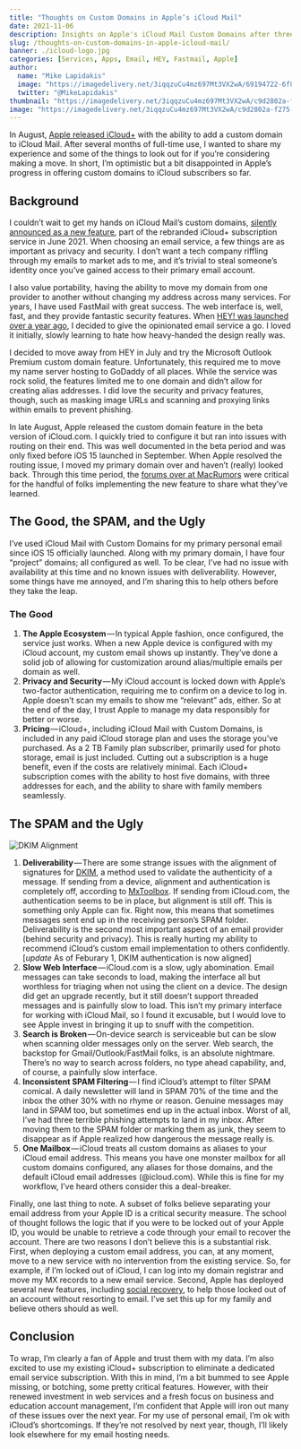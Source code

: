 ```yaml
---
title: "Thoughts on Custom Domains in Apple’s iCloud Mail"
date: 2021-11-06
description: Insights on Apple's iCloud Mail Custom Domains after three months of heavy use.
slug: /thoughts-on-custom-domains-in-apple-icloud-mail/
banner: ./icloud-logo.jpg
categories: [Services, Apps, Email, HEY, Fastmail, Apple]
author:
  name: "Mike Lapidakis"
  image: "https://imagedelivery.net/3iqqzuCu4mz697Mt3VX2wA/69194722-6f88-4268-402b-a24f5c3daf00/tiny"
  twitter: "@MikeLapidakis"
thumbnail: "https://imagedelivery.net/3iqqzuCu4mz697Mt3VX2wA/c9d2802a-f275-4709-da05-a5238228a100/thumbnail"
image: "https://imagedelivery.net/3iqqzuCu4mz697Mt3VX2wA/c9d2802a-f275-4709-da05-a5238228a100/hero"
---
```


In August, [Apple released iCloud+](https://www.macrumors.com/2021/08/25/icloud-custom-email-domain-feature-in-beta/) with the ability to add a custom domain to iCloud Mail. After several months of full-time use, I wanted to share my experience and some of the things to look out for if you’re considering making a move. In short, I’m optimistic but a bit disappointed in Apple’s progress in offering custom domains to iCloud subscribers so far.

## Background

I couldn’t wait to get my hands on iCloud Mail’s custom domains, [silently announced as a new feature](https://9to5mac.com/2021/06/07/custom-domain-names-are-coming-to-icloud-mail-with-icloud/), part of the rebranded iCloud+ subscription service in June 2021. When choosing an email service, a few things are as important as privacy and security. I don’t want a tech company riffling through my emails to market ads to me, and it’s trivial to steal someone’s identity once you’ve gained access to their primary email account.

I also value portability, having the ability to move my domain from one provider to another without changing my address across many services. For years, I have used FastMail with great success. The web interface is, well, fast, and they provide fantastic security features. When [HEY! was launched over a year ago](/on-hey-email/), I decided to give the opinionated email service a go. I loved it initially, slowly learning to hate how heavy-handed the design really was.

I decided to move away from HEY in July and try the Microsoft Outlook Premium custom domain feature. Unfortunately, this required me to move my name server hosting to GoDaddy of all places. While the service was rock solid, the features limited me to one domain and didn’t allow for creating alias addresses. I did love the security and privacy features, though, such as masking image URLs and scanning and proxying links within emails to prevent phishing.

In late August, Apple released the custom domain feature in the beta version of iCloud.com. I quickly tried to configure it but ran into issues with routing on their end. This was well documented in the beta period and was only fixed before iOS 15 launched in September. When Apple resolved the routing issue, I moved my primary domain over and haven’t (really) looked back. Through this time period, the [forums over at MacRumors](https://forums.macrumors.com/threads/icloud-s-new-custom-email-domain-feature-now-available-in-beta.2308628/) were critical for the handful of folks implementing the new feature to share what they’ve learned.

## The Good, the SPAM, and the Ugly

I’ve used iCloud Mail with Custom Domains for my primary personal email since iOS 15 officially launched. Along with my primary domain, I have four “project” domains; all configured as well. To be clear, I’ve had no issue with availability at this time and no known issues with deliverability. However, some things have me annoyed, and I’m sharing this to help others before they take the leap.

### The Good

1. **The Apple Ecosystem** — In typical Apple fashion, once configured, the service just works. When a new Apple device is configured with my iCloud account, my custom email shows up instantly. They’ve done a solid job of allowing for customization around alias/multiple emails per domain as well.
2. **Privacy and Security** — My iCloud account is locked down with Apple’s two-factor authentication, requiring me to confirm on a device to log in. Apple doesn’t scan my emails to show me “relevant” ads, either. So at the end of the day, I trust Apple to manage my data responsibly for better or worse.
3. **Pricing** — iCloud+, including iCloud Mail with Custom Domains, is included in any paid iCloud storage plan and uses the storage you’ve purchased. As a 2 TB Family plan subscriber, primarily used for photo storage, email is just included. Cutting out a subscription is a huge benefit, even if the costs are relatively minimal. Each iCloud+ subscription comes with the ability to host five domains, with three addresses for each, and the ability to share with family members seamlessly.

## The SPAM and the Ugly

![DKIM Alignment](https://imagedelivery.net/3iqqzuCu4mz697Mt3VX2wA/d8291103-531c-473a-0672-56111488b800/post)

1. **Deliverability** — There are some strange issues with the alignment of signatures for [DKIM](https://en.wikipedia.org/wiki/DomainKeys_Identified_Mail), a method used to validate the authenticity of a message. If sending from a device, alignment and authentication is completely off, according to [MxToolbox](https://mxtoolbox.com/). If sending from iCloud.com, the authentication seems to be in place, but alignment is still off. This is something only Apple can fix. Right now, this means that sometimes messages sent end up in the receiving person’s SPAM folder. Deliverability is the second most important aspect of an email provider (behind security and privacy). This is really hurting my ability to recommend iCloud’s custom email implementation to others confidently. [*update* As of Feburary 1, DKIM authentication is now aligned]
2. **Slow Web Interface** — iCloud.com is a slow, ugly abomination. Email messages can take seconds to load, making the interface all but worthless for triaging when not using the client on a device. The design did get an upgrade recently, but it still doesn’t support threaded messages and is painfully slow to load. This isn’t my primary interface for working with iCloud Mail, so I found it excusable, but I would love to see Apple invest in bringing it up to snuff with the competition.
3. **Search is Broken** — On-device search is serviceable but can be slow when scanning older messages only on the server. Web search, the backstop for Gmail/Outlook/FastMail folks, is an absolute nightmare. There’s no way to search across folders, no type ahead capability, and, of course, a painfully slow interface.
4. **Inconsistent SPAM Filtering** — I find iCloud’s attempt to filter SPAM comical. A daily newsletter will land in SPAM 70% of the time and the inbox the other 30% with no rhyme or reason. Genuine messages may land in SPAM too, but sometimes end up in the actual inbox. Worst of all, I’ve had three terrible phishing attempts to land in my inbox. After moving them to the SPAM folder or marking them as junk, they seem to disappear as if Apple realized how dangerous the message really is.
5. **One Mailbox** — iCloud treats all custom domains as aliases to your iCloud email address. This means you have one monster mailbox for all custom domains configured, any aliases for those domains, and the default iCloud email addresses (@icloud.com). While this is fine for my workflow, I’ve heard others consider this a deal-breaker.

Finally, one last thing to note. A subset of folks believe separating your email address from your Apple ID is a critical security measure. The school of thought follows the logic that if you were to be locked out of your Apple ID, you would be unable to retrieve a code through your email to recover the account. There are two reasons I don’t believe this is a substantial risk. First, when deploying a custom email address, you can, at any moment, move to a new service with no intervention from the existing service. So, for example, if I’m locked out of iCloud, I can log into my domain registrar and move my MX records to a new email service. Second, Apple has deployed several new features, including [social recovery](https://support.apple.com/en-us/HT212513), to help those locked out of an account without resorting to email. I’ve set this up for my family and believe others should as well.

## Conclusion

To wrap, I’m clearly a fan of Apple and trust them with my data. I’m also excited to use my existing iCloud+ subscription to eliminate a dedicated email service subscription. With this in mind, I’m a bit bummed to see Apple missing, or botching, some pretty critical features. However, with their renewed investment in web services and a fresh focus on business and education account management, I’m confident that Apple will iron out many of these issues over the next year. For my use of personal email, I’m ok with iCloud’s shortcomings. If they’re not resolved by next year, though, I’ll likely look elsewhere for my email hosting needs.
